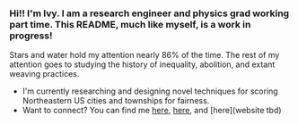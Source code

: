 ### Hi!! I'm Ivy. I am a research engineer and physics grad working part time. This README, much like myself, is a work in progress!

Stars and water hold my attention nearly 86% of the time. The rest of my attention goes to studying the history of inequality, abolition, 
and extant weaving practices. 

- I'm currently researching and designing novel techniques for scoring Northeastern US cities and townships for fairness. 
- Want to connect? You can find me [here](linkdin), [here](twitter), and [here](website tbd)

<!---
ivybennett-ford/ivybennett-ford is a ✨ special ✨ repository because its `README.md` (this file) appears on your GitHub profile.
You can click the Preview link to take a look at your changes.
--->
